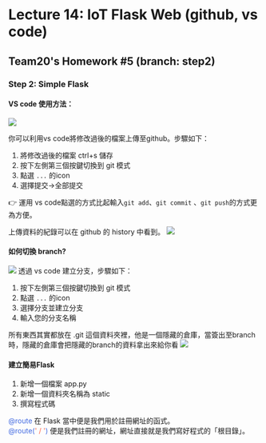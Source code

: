 # Lecture 14: IoT Flask Web (github, vs code)
## Team20's Homework #5 (branch: step2)

### Step 2: Simple Flask

#### VS code 使用方法：
![](https://i.imgur.com/ALkLD15.jpg)

你可以利用vs code將修改過後的檔案上傳至github。步驟如下：
1. 將修改過後的檔案 ctrl+s 儲存
2. 按下左側第三個按鍵切換到 git 模式
3. 點選 `...` 的icon
4. 選擇提交→全部提交

:point_right: 運用 vs code點選的方式比起輸入`git add`、`git commit` 、`git push`的方式更為方便。

上傳資料的紀錄可以在 github 的 history 中看到。
![](https://i.imgur.com/ZCq9MDL.png)

#### 如何切換 branch?

![](https://i.imgur.com/N0rGs6Z.jpg)
透過 vs code 建立分支，步驟如下：
1. 按下左側第三個按鍵切換到 git 模式
2. 點選 `...` 的icon
3. 選擇分支並建立分支
4. 輸入您的分支名稱

所有東西其實都放在 .git 這個資料夾裡，他是一個隱藏的倉庫，當簽出至branch時，隱藏的倉庫會把隱藏的branch的資料拿出來給你看
![](https://i.imgur.com/fjOCv3H.gif)

#### 建立簡易Flask

1. 新增一個檔案 app.py
2. 新增一個資料夾名稱為 static
3. 撰寫程式碼

<font color='#4169e1'>@route</font> 在 Flask 當中便是我們用於註冊網址的函式。\
<font color='#4169e1'>@route(<font color='#ff6347'>' / '</font>)</font> 便是我們註冊的網址，網址直接就是我們寫好程式的「根目錄」。
